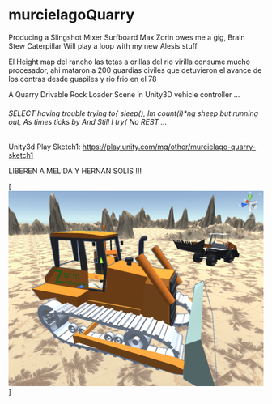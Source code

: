 murcielagoQuarry
=======

Producing a Slingshot Mixer Surfboard
Max Zorin owes me a gig, Brain Stew Caterpillar
Will play a loop with my new Alesis stuff 

El Height map del rancho las tetas a orillas del rio virilla
consume mucho procesador, ahi mataron a 200 guardias civiles que 
detuvieron el avance de los contras desde guapiles y rio frio en el 78

A Quarry Drivable Rock Loader Scene in Unity3D vehicle controller ...
###### SELECT having trouble trying to{ sleep(), Im count(i)*ng sheep but running out, As times ticks by And Still I try{ No REST ... 

Unity3d Play Sketch1: https://play.unity.com/mg/other/murcielago-quarry-sketch1

LIBEREN A MELIDA Y HERNAN SOLIS !!!

[![que no se resistieran, por que sino los mataban ... ](https://raw.githubusercontent.com/rgarro/murcielagoQuarry/master/murcielagoquarry.png)]
